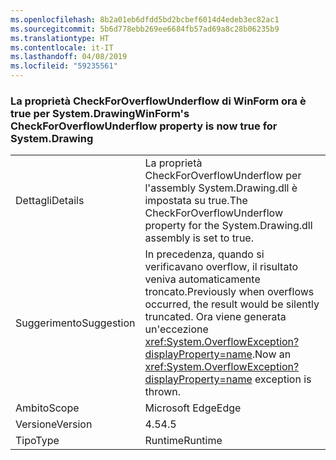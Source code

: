 ```yaml
---
ms.openlocfilehash: 8b2a01eb6dfdd5bd2bcbef6014d4edeb3ec82ac1
ms.sourcegitcommit: 5b6d778ebb269ee6684fb57ad69a8c28b06235b9
ms.translationtype: HT
ms.contentlocale: it-IT
ms.lasthandoff: 04/08/2019
ms.locfileid: "59235561"
---
```

### <a name="winforms-checkforoverflowunderflow-property-is-now-true-for-systemdrawing"></a><span data-ttu-id="87b54-101">La proprietà CheckForOverflowUnderflow di WinForm ora è true per System.Drawing</span><span class="sxs-lookup"><span data-stu-id="87b54-101">WinForm's CheckForOverflowUnderflow property is now true for System.Drawing</span></span>

|   |   |
|---|---|
|<span data-ttu-id="87b54-102">Dettagli</span><span class="sxs-lookup"><span data-stu-id="87b54-102">Details</span></span>|<span data-ttu-id="87b54-103">La proprietà CheckForOverflowUnderflow per l'assembly System.Drawing.dll è impostata su true.</span><span class="sxs-lookup"><span data-stu-id="87b54-103">The CheckForOverflowUnderflow property for the System.Drawing.dll assembly is set to true.</span></span>|
|<span data-ttu-id="87b54-104">Suggerimento</span><span class="sxs-lookup"><span data-stu-id="87b54-104">Suggestion</span></span>|<span data-ttu-id="87b54-105">In precedenza, quando si verificavano overflow, il risultato veniva automaticamente troncato.</span><span class="sxs-lookup"><span data-stu-id="87b54-105">Previously when overflows occurred, the result would be silently truncated.</span></span> <span data-ttu-id="87b54-106">Ora viene generata un'eccezione <xref:System.OverflowException?displayProperty=name>.</span><span class="sxs-lookup"><span data-stu-id="87b54-106">Now an <xref:System.OverflowException?displayProperty=name> exception is thrown.</span></span>|
|<span data-ttu-id="87b54-107">Ambito</span><span class="sxs-lookup"><span data-stu-id="87b54-107">Scope</span></span>|<span data-ttu-id="87b54-108">Microsoft Edge</span><span class="sxs-lookup"><span data-stu-id="87b54-108">Edge</span></span>|
|<span data-ttu-id="87b54-109">Versione</span><span class="sxs-lookup"><span data-stu-id="87b54-109">Version</span></span>|<span data-ttu-id="87b54-110">4.5</span><span class="sxs-lookup"><span data-stu-id="87b54-110">4.5</span></span>|
|<span data-ttu-id="87b54-111">Tipo</span><span class="sxs-lookup"><span data-stu-id="87b54-111">Type</span></span>|<span data-ttu-id="87b54-112">Runtime</span><span class="sxs-lookup"><span data-stu-id="87b54-112">Runtime</span></span>|
